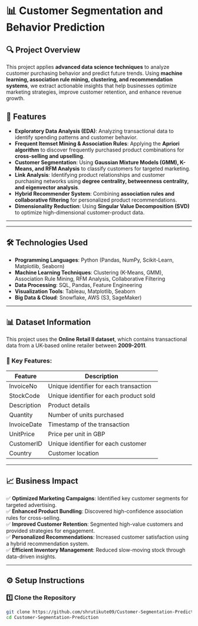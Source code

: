 # 📊 Customer Segmentation and Behavior Prediction

## 🔍 Project Overview
This project applies **advanced data science techniques** to analyze customer purchasing behavior and predict future trends. Using **machine learning, association rule mining, clustering, and recommendation systems**, we extract actionable insights that help businesses optimize marketing strategies, improve customer retention, and enhance revenue growth.

## 🚀 Features
- **Exploratory Data Analysis (EDA)**: Analyzing transactional data to identify spending patterns and customer behavior.
- **Frequent Itemset Mining & Association Rules**: Applying the **Apriori algorithm** to discover frequently purchased product combinations for **cross-selling and upselling**.
- **Customer Segmentation**: Using **Gaussian Mixture Models (GMM), K-Means, and RFM Analysis** to classify customers for targeted marketing.
- **Link Analysis**: Identifying product relationships and customer purchasing networks using **degree centrality, betweenness centrality, and eigenvector analysis**.
- **Hybrid Recommender System**: Combining **association rules and collaborative filtering** for personalized product recommendations.
- **Dimensionality Reduction**: Using **Singular Value Decomposition (SVD)** to optimize high-dimensional customer-product data.

---


---

## 🛠️ Technologies Used
- **Programming Languages**: Python (Pandas, NumPy, Scikit-Learn, Matplotlib, Seaborn)
- **Machine Learning Techniques**: Clustering (K-Means, GMM), Association Rule Mining, RFM Analysis, Collaborative Filtering
- **Data Processing**: SQL, Pandas, Feature Engineering
- **Visualization Tools**: Tableau, Matplotlib, Seaborn
- **Big Data & Cloud**: Snowflake, AWS (S3, SageMaker)

---

## 📊 Dataset Information
This project uses the **Online Retail II dataset**, which contains transactional data from a UK-based online retailer between **2009-2011**.

### 🔑 Key Features:
| Feature        | Description |
|---------------|------------|
| InvoiceNo     | Unique identifier for each transaction |
| StockCode     | Unique identifier for each product sold |
| Description   | Product details |
| Quantity      | Number of units purchased |
| InvoiceDate   | Timestamp of the transaction |
| UnitPrice     | Price per unit in GBP |
| CustomerID    | Unique identifier for each customer |
| Country       | Customer location |

---

## 📈 Business Impact
✅ **Optimized Marketing Campaigns**: Identified key customer segments for targeted advertising.  
✅ **Enhanced Product Bundling**: Discovered high-confidence association rules for cross-selling.  
✅ **Improved Customer Retention**: Segmented high-value customers and provided strategies for engagement.  
✅ **Personalized Recommendations**: Increased customer satisfaction using a hybrid recommendation system.  
✅ **Efficient Inventory Management**: Reduced slow-moving stock through data-driven insights.  

---

## ⚙️ Setup Instructions

### **1️⃣ Clone the Repository**
```bash
git clone https://github.com/shrutikute09/Customer-Segmentation-Prediction.git
cd Customer-Segmentation-Prediction

